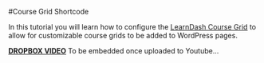 #Course Grid Shortcode

In this tutorial you will learn how to configure the [LearnDash Course Grid](https://www.learndash.com/add-on/course-grid/) to allow for customizable course grids to be added to WordPress pages.

[**DROPBOX VIDEO**](https://www.dropbox.com/s/qjjbkw7s4ltg0sq/buddyboss-theme-learndash-course-grid.mp4?raw=1)
To be embedded once uploaded to Youtube...